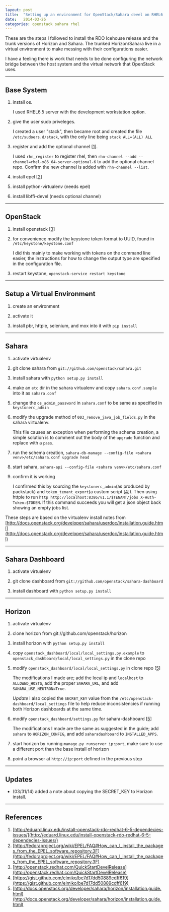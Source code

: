 ```yaml
---
layout: post
title:  "Setting up an environment for OpenStack/Sahara devel on RHEL6.5"
date:   2014-03-26
categories: openstack sahara rhel
---
```


These are the steps I followed to install the RDO Icehouse release and the
trunk versions of Horizon and Sahara. The trunked Horizon/Sahara live in a
virtual environment to make messing with their configurations easier.

I have a feeling there is work that needs to be done configuring the network
bridge between the host system and the virtual network that OpenStack uses.

- - -

Base System
----

1. install os.

    I used RHEL6.5 server with the development workstation option.

2. give the user sudo priveleges.

    I created a user "stack", then became root and created the file
    `/etc/sudoers.d/stack`, with the only line being `stack ALL=(ALL) ALL`

3. register and add the optional channel [[1]].

    I used `rhn_register` to register rhel, then
    `rhn-channel --add --channel=rhel-x86_64-server-optional-6` to add the
    optional channel repo.
    Confirm the new channel is added with `rhn-channel --list`.

3. install epel [[2]]

4. install python-virtualenv (needs epel)

5. install libffi-devel (needs optional channel)


- - -

OpenStack
----

1. install openstack [[3]]

2. for convenience modify the keystone token format to UUID, found in 
`/etc/keystone/keystone.conf`

    I did this mainly to make working with tokens on the command line easier,
    the instructions for how to change the output type are specified in the
    configuration file.

3. restart keystone, `openstack-service restart keystone`


- - -

Setup a Virtual Environment
----

1. create an environment

2. activate it

3. install pbr, httpie, selenium, and mox into it with `pip install`


- - -

Sahara
----

1. activate virtualenv

2. git clone sahara from `git://github.com/openstack/sahara.git`

3. install sahara with `python setup.py install`

4. make an `etc` dir in the sahara virtualenv and copy `sahara.conf.sample` 
into it as `sahara.conf`

5. change the `os_admin_password` in `sahara.conf` to be same as specified in
`keystonerc_admin`

6. modify the upgrade method of `003_remove_java_job_fields.py` in the sahara
virtualenv.

    This file causes an exception when performing the schema creation, a simple
    solution is to comment out the body of the `upgrade` function and replace
    with a `pass`.

7. run the schema creation, 
`sahara-db-manage --config-file <sahara venv>/etc/sahara.conf upgrade head`

8. start sahara, `sahara-api --config-file <sahara venv>/etc/sahara.conf`

9. confirm it is working

    I confirmed this by sourcing the `keystonerc_admin`(as produced by 
    packstack) and `token_tenant_export`(a custom script [[4]]). Then using
    httpie to run
    `http http://localhost:8386/v1.1/$TENANT/jobs X-Auth-Token:$TOKEN`. If
    this command succeeds you will get a json object back showing an empty jobs
    list.


These steps are based on the virtualenv install notes from
[http://docs.openstack.org/developer/sahara/userdoc/installation.guide.html](http://docs.openstack.org/developer/sahara/userdoc/installation.guide.html)


- - -

Sahara Dashboard
----

1. activate virtualenv 

2. git clone dashboard from `git://github.com/openstack/sahara-dashboard`

3. install dashboard with `python setup.py install`


- - -

Horizon
----

1. activate virtualenv 

2. clone horizon from git://github.com/openstack/horizon

3. install horizon with `python setup.py install`

4. copy `openstack_dashboard/local/local_settings.py.example` to
`openstack_dashboard/local/local_settings.py` in the clone repo

5. modify `openstack_dashboard/local/local_settings.py` in clone repo [[5]]

    The modifications I made are; add the  local ip and `localhost` to 
    `ALLOWED_HOSTS`, add the proper `SAHARA_URL`, and add 
    `SAHARA_USE_NEUTRON=True`.

    *Update* I also copied the `SECRET_KEY` value from the
    `/etc/openstack-dashboard/local_settings` file to help reduce
    inconsistencies if running both Horizon dashboards at the same time.

6. modify `openstack_dashboard/settings.py` for sahara-dashboard [[5]]

    The modifications I made are the same as suggested in the guide; add
    `sahara` to `HORIZON_CONFIG`, and add `saharadashboard` to 
    `INSTALLED_APPS`.

7. start horizon by running `manage.py runserver ip:port`, make sure to use a
different port than the base install of horizon

8. point a browser at `http://ip:port` defined in the previous step


- - -

Updates
----

* (03/31/14) added a note about copying the SECRET\_KEY to Horizon install.


- - -

References
----

1. [http://eduard.linux.edu/install-openstack-rdo-redhat-6-5-dependecies-issues/](http://eduard.linux.edu/install-openstack-rdo-redhat-6-5-dependecies-issues/)
2. [http://fedoraproject.org/wiki/EPEL/FAQ#How_can_I_install_the_packages_from_the_EPEL_software_repository.3F](http://fedoraproject.org/wiki/EPEL/FAQ#How_can_I_install_the_packages_from_the_EPEL_software_repository.3F)
3. [http://openstack.redhat.com/QuickStartDevelRelease](http://openstack.redhat.com/QuickStartDevelRelease)
4. [https://gist.github.com/elmiko/be7d17dd50889cdff619](https://gist.github.com/elmiko/be7d17dd50889cdff619) 
5. [http://docs.openstack.org/developer/sahara/horizon/installation.guide.html](http://docs.openstack.org/developer/sahara/horizon/installation.guide.html)

[1]: http://eduard.linux.edu/install-openstack-rdo-redhat-6-5-dependecies-issues/
[2]: http://fedoraproject.org/wiki/EPEL/FAQ#How_can_I_install_the_packages_from_the_EPEL_software_repository.3F
[3]: http://openstack.redhat.com/QuickStartDevelRelease
[4]: https://gist.github.com/elmiko/be7d17dd50889cdff619 
[5]: http://docs.openstack.org/developer/sahara/horizon/installation.guide.html
